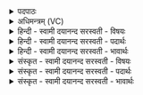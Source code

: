 <details><summary>पदपाठः</summary>

अ॒ग्रे॒णीः। अ॒ग्रे॒नीरित्य॑ग्रे॒ऽनीः। अ॒सि॒। स्वा॒वे॒श इति॑ सुऽआवे॒शः। उ॒न्ने॒तॄ॒णामित्यु॑त्ऽनेतॄ॒णाम्। ए॒तन्य॑। वि॒त्ता॒त्। अधि॑। त्वा॒। स्था॒स्य॒ति॒। दे॒वः। त्वा॒। स॒वि॒ता। मध्वा॑। अ॒न॒क्तु॒। सु॒पि॒प्प॒लाभ्य॒ इति॑ सुऽपिप्प॒लाभ्यः॑। त्वा॒। ओष॑धीभ्यः। द्याम्। अग्रे॑ण। अ॒स्पृ॒क्षः॒। आ। अ॒न्तरि॑क्षम्। मध्ये॑न। अ॒प्राः॒। पृ॒थि॒वीम्। उ॑परेण। अ॒दृ॒ꣳहीः॒। २।
</details>

<details><summary>अधिमन्त्रम् (VC)</summary>

- सविता देवता
- शाकल्य ऋषिः
- निचृद् गायत्री, स्वराट् पङ्क्तिः
- षड्जः, धैवतः
</details>

<details><summary>हिन्दी - स्वामी दयानन्द सरस्वती  - विषयः</summary>

फिर वह तिलक किया हुआ सभाध्यक्ष कैसे वर्त्ते, इस विषय का उपदेश अगले मन्त्र में किया है ॥
</details>

<details><summary>हिन्दी - स्वामी दयानन्द सरस्वती  - पदार्थः</summary>

पदार्थान्वयभाषाः -  हे सभाध्यक्ष ! जैसे (अग्रेणीः) पढ़ानेवाला अपने शिष्यों को वा पिता अपने पुत्रों को उन के पठनारम्भ से पहिले ही अच्छी शिक्षा से उन्हें सुशील जितेन्द्रिय धार्मिकतायुक्त करता है, वैसे हम सभी के लिये तू (असि) है, (उन्नेतृणाम्) जैसे उत्कर्षता पहुँचानेवालों का राज्य हो, वैसे (स्वावेशः) अच्छे गुणों में प्रवेश करनेवाले के समान होकर तू (एतस्य) इस राज्य के पालने को (वित्तात्) जान। हे राजन् ! जैसे (त्वा) तुझे सभासद् जन (सुपिप्पलाभ्यः) अच्छे-अच्छे फलोंवाली (ओषधीभ्यः) औषधियों से (मध्वा) निष्पन्न किये हुए मधुर गुणों से युक्त रसों से (अनक्तु) सीचें, वैसे प्रजाजन भी तुझे सीचें। तू इस राज्य में अपने (अग्रेण) प्रथम यश से (द्याम्) विद्या और राजनीति के प्रकाश को (अस्पृक्षः) स्पर्श कर (मध्येन) मध्य अर्थात् तदनन्तर बढ़ाए हुए यश से (अन्तरिक्षम्) धर्म के विचार करने के मार्ग को (आप्राः) पूरा कर और (उपरेण) अपने राज्य के नियम से (पृथिवीम्) इस भूमि के राज्य को प्राप्त होकर (अदृꣳहीः) दृढ़ कर बढ़ता जा और (देवः) समस्त राजाओं का राजा (सविता) सब जगत् को अन्तर्यामीपन से प्रेरणा देनेवाला जगदीश्वर (त्वा) तुझ को राजा करके तेरे पर (स्थास्यति) अधिष्ठाता होकर रहेगा ॥२॥
</details>

<details><summary>हिन्दी - स्वामी दयानन्द सरस्वती  - भावार्थः</summary>

भावार्थभाषाः -  प्रजा पुरुषों के स्वीकार किये विना राजा राज्य करने को योग्य नहीं होता, तथा राजा आदि सभा जिस को आदर से न चाहे, वह मन्त्री होने को वा कोई पुरुष अपनी कीर्ति की उत्तरोत्तर दृढ़ता के विना सेना का ईश्वर, यथायोग्य न्याय से दण्ड करने अर्थात् न्यायाधीश होने और राज्य के मण्डल की ईश्वरता के योग्य नहीं हो सकता ॥२॥
</details>

<details><summary>संस्कृत - स्वामी दयानन्द सरस्वती  - विषयः</summary>

पुनः सोऽभिषिक्तः सभाध्यक्षः कथं प्रवर्त्तेतेत्युपदिश्यते ॥
</details>

<details><summary>संस्कृत - स्वामी दयानन्द सरस्वती  - पदार्थः</summary>

पदार्थान्वयभाषाः -  हे सभाध्यक्ष ! यथाग्रेणीरस्ति तथा त्वमसि उन्नेतृणां स्वावेशः सन्नेतस्यैतं राज्यं वित्तात्। हे राजन् ! यथा ते त्वां राजपुरुषसमूहः सुपिप्पलाभ्य ओषधीभ्यो मध्वाऽनक्तु, एवं प्रजापुरुषसमूहोऽपि त्वां चानक्तु, त्वमग्रेण यशसा द्यामस्पृक्षो मध्यमेन नान्तरिक्षमाप्राः, उपरेण पृथिवीं प्राप्यैवाꣳदृहीः। देवः सविता सर्वप्रेरको जगदीश्वरस्त्वाऽधि स्थास्यति ॥२॥
</details>

<details><summary>संस्कृत - स्वामी दयानन्द सरस्वती  - भावार्थः</summary>

भावार्थभाषाः -  नहि कश्चिज्जनो राजप्रजापुरुषैरस्वीकृतो राज्यमर्हति, न चापि राज्ञानादृतः साम्राज्यं कीर्त्यनुक्रमेण विना सैनापत्यं दण्डनेतृत्वं सर्वलोकाधिपतित्वं च ॥२॥
</details>
